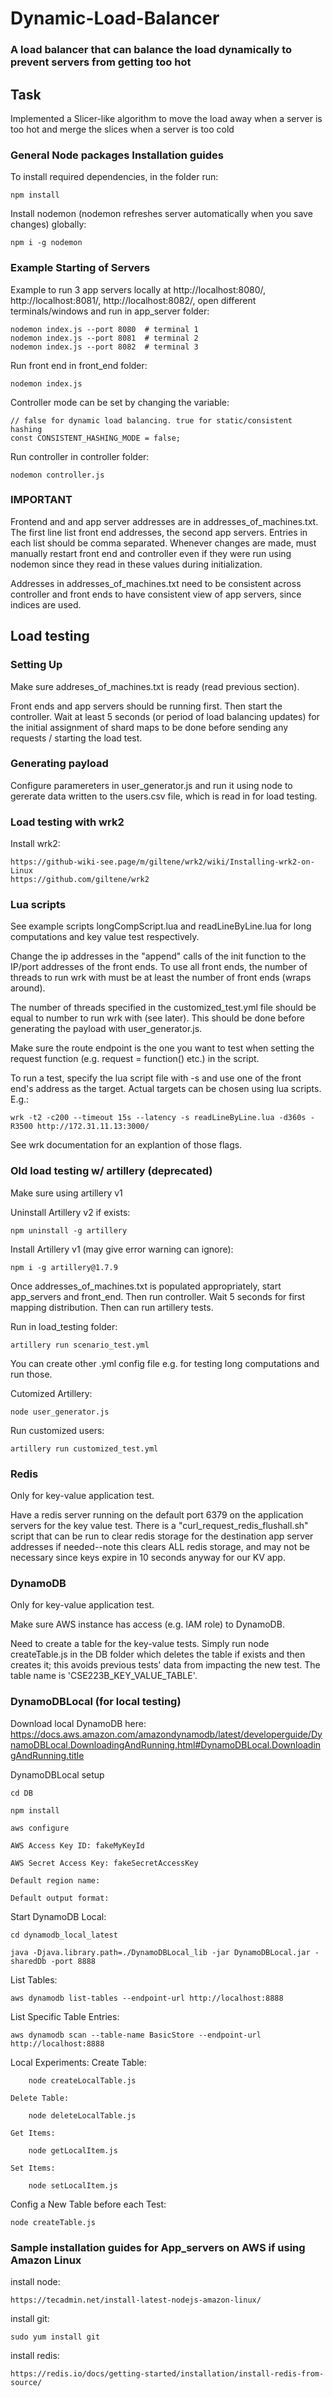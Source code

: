 # Dynamic-Load-Balancer

### A load balancer that can balance the load dynamically to prevent servers from getting too hot

## Task
Implemented a Slicer-like algorithm to move the load away when a server is too hot and merge the slices when a server is too cold

### General Node packages Installation guides
To install required dependencies, in the folder run:

    npm install

Install nodemon (nodemon refreshes server automatically when you save changes) globally: 

    npm i -g nodemon
    

### Example Starting of Servers
Example to run 3 app servers locally at http://localhost:8080/, 
http://localhost:8081/, http://localhost:8082/, open different 
terminals/windows and run in app_server folder:

    nodemon index.js --port 8080  # terminal 1
    nodemon index.js --port 8081  # terminal 2
    nodemon index.js --port 8082  # terminal 3

Run front end in front_end folder:

    nodemon index.js

Controller mode can be set by changing the variable:

    // false for dynamic load balancing. true for static/consistent hashing
    const CONSISTENT_HASHING_MODE = false; 

Run controller in controller folder:
    
    nodemon controller.js

### IMPORTANT
Frontend and and app server addresses are in addresses_of_machines.txt. The 
first line list front end addresses, the second app servers. Entries in
each list should be comma separated. Whenever changes are made, must manually 
restart front end and controller even if they were run using nodemon since 
they read in these values during initialization.

Addresses in addresses_of_machines.txt need to be consistent across controller 
and front ends to have consistent view of app servers, since indices are used.


## Load testing
### Setting Up
Make sure addreses_of_machines.txt is ready (read previous section).

Front ends and app servers should be running first. Then start the controller.
Wait at least 5 seconds (or period of load balancing updates) for the initial
assignment of shard maps to be done before sending any requests / starting the
load test.

### Generating payload
Configure paramereters in user_generator.js and run it using node to gererate 
data written to the users.csv file, which is read in for load testing.

### Load testing with wrk2

Install wrk2:

    https://github-wiki-see.page/m/giltene/wrk2/wiki/Installing-wrk2-on-Linux
    https://github.com/giltene/wrk2


### Lua scripts
See example scripts longCompScript.lua and readLineByLine.lua for long
computations and key value test respectively.

Change the ip addresses in the "append" calls of the init function to the 
IP/port addresses of the front ends. To use all front ends, the number of 
threads to run wrk with must be at least the number of front ends (wraps 
around).

The number of threads specified in the customized_test.yml file should be equal
to number to run wrk with (see later). This should be done before generating 
the payload with user_generator.js.

Make sure the route endpoint is the one you want to test when setting the request 
function (e.g. request = function() etc.) in the script.


To run a test, specify the lua script file with -s and use one of the front
end's address as the target. Actual targets can be chosen using lua scripts. 
E.g.:

    wrk -t2 -c200 --timeout 15s --latency -s readLineByLine.lua -d360s -R3500 http://172.31.11.13:3000/

See wrk documentation for an explantion of those flags.


### Old load testing w/ artillery (deprecated)
Make sure using artillery v1

Uninstall Artillery v2 if exists:

    npm uninstall -g artillery

Install Artillery v1 (may give error warning can ignore):

    npm i -g artillery@1.7.9


Once addresses_of_machines.txt is populated appropriately, start app_servers and 
front_end. Then run controller. Wait 5 seconds for first mapping distribution.
Then can run artillery tests.

Run in load_testing folder:

    artillery run scenario_test.yml
    
You can create other .yml config file e.g. for testing long computations and run those.

Cutomized Artillery:

    node user_generator.js 
    
Run customized users:

    artillery run customized_test.yml  
    
### Redis
Only for key-value application test.

Have a redis server running on the default port 6379 on the application 
servers for the key value test. There is a "curl_request_redis_flushall.sh" 
script that can be run to clear redis storage for the destination app server 
addresses if needed--note this clears ALL redis storage, and may not be 
necessary since keys expire in 10 seconds anyway for our KV app.

### DynamoDB
Only for key-value application test.

Make sure AWS instance has access (e.g. IAM role) to DynamoDB. 

Need to create a table for the key-value tests. Simply run node createTable.js
in the DB folder which deletes the table if exists and then creates it; this
avoids previous tests' data from impacting the new test. The table name is
'CSE223B_KEY_VALUE_TABLE'.

### DynamoDBLocal (for local testing)
Download local DynamoDB here:
https://docs.aws.amazon.com/amazondynamodb/latest/developerguide/DynamoDBLocal.DownloadingAndRunning.html#DynamoDBLocal.DownloadingAndRunning.title

DynamoDBLocal setup

    cd DB

    npm install
    
    aws configure
    
    AWS Access Key ID: fakeMyKeyId
    
    AWS Secret Access Key: fakeSecretAccessKey
    
    Default region name:
    
    Default output format: 
    
Start DynamoDB Local:

    cd dynamodb_local_latest

    java -Djava.library.path=./DynamoDBLocal_lib -jar DynamoDBLocal.jar -sharedDb -port 8888
    
List Tables:
    
    aws dynamodb list-tables --endpoint-url http://localhost:8888
    
List Specific Table Entries:

    aws dynamodb scan --table-name BasicStore --endpoint-url http://localhost:8888
   
Local Experiments:
    Create Table:

        node createLocalTable.js

    Delete Table:

        node deleteLocalTable.js

    Get Items:

        node getLocalItem.js

    Set Items:

        node setLocalItem.js
    
Config a New Table before each Test:
    
    node createTable.js
    
### Sample installation guides for App_servers on AWS if using Amazon Linux

install node:

    https://tecadmin.net/install-latest-nodejs-amazon-linux/
   
install git:

    sudo yum install git
    
install redis:

    https://redis.io/docs/getting-started/installation/install-redis-from-source/
    
